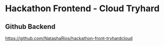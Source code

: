 # Hackathon Frontend - Cloud Tryhard

## Github Backend

https://github.com/NatashaRios/hackathon-front-tryhardcloud

